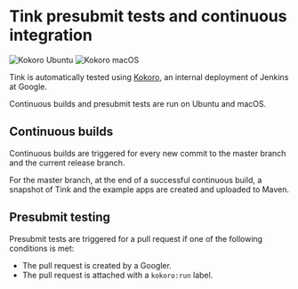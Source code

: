 # Tink presubmit tests and continuous integration

![Kokoro Ubuntu](https://storage.googleapis.com/tink-kokoro-build-badges/tink-ubuntu.png)
![Kokoro macOS](https://storage.googleapis.com/tink-kokoro-build-badges/tink-macos.png)

Tink is automatically tested using
[Kokoro](https://www.cloudbees.com/sites/default/files/2016-jenkins-world-jenkins_inside_google.pdf),
an internal deployment of Jenkins at Google.

Continuous builds and presubmit tests are run on Ubuntu and macOS.

## Continuous builds

Continuous builds are triggered for every new commit to the master branch and
the current release branch.

For the master branch, at the end of a successful
continuous build, a snapshot of Tink and the example apps are created and
uploaded to Maven.

## Presubmit testing

Presubmit tests are triggered for a pull request if one of the following
conditions is met:

 - The pull request is created by a Googler.
 - The pull request is attached with a `kokoro:run` label.
